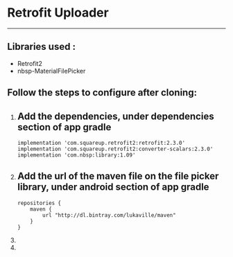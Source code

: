 <h1>Retrofit Uploader</h1>
<hr>

<h2>Libraries used :</h2>
<ul>
  <li>Retrofit2</li>
  <li>nbsp-MaterialFilePicker</li>
 </ul>

<h2>Follow the steps to configure after cloning:</h2>
<ol>
  <li>
    <h2>Add the dependencies, under dependencies section of app gradle</h2>
   

    implementation 'com.squareup.retrofit2:retrofit:2.3.0'
    implementation 'com.squareup.retrofit2:converter-scalars:2.3.0'
    implementation 'com.nbsp:library:1.09'      
    
    
  </li>
  <li>
    <h2>Add the url of the maven file on the file picker library, under android section of app gradle </h2>
    
    repositories {
        maven {
            url "http://dl.bintray.com/lukaville/maven"
        }
    }
    
  

</li>
  <li></li>
  <li></li>
